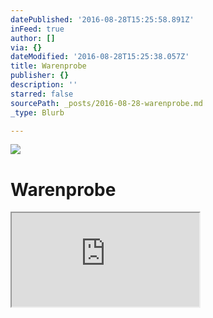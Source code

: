 ```yaml
---
datePublished: '2016-08-28T15:25:58.891Z'
inFeed: true
author: []
via: {}
dateModified: '2016-08-28T15:25:38.057Z'
title: Warenprobe
publisher: {}
description: ''
starred: false
sourcePath: _posts/2016-08-28-warenprobe.md
_type: Blurb

---
```

![](https://the-grid-user-content.s3-us-west-2.amazonaws.com/af04fb1d-14d6-40cf-b074-5f079db1790f.png)

# Warenprobe

<iframe src="https://the-grid.github.io/ed-userhtml/?g=eJwljcsKwyAQAH9FtndXaiMpxPxLopsqrBVWJb-fPo5zmJklH7IVUmeOPXl4GAMqUX6l7sF-oUnwgEg6tzaGDrUglZ2iTr3wzRnznO0drZtm5yZQv9peJZJ4-Ogbcz2PwdyCEL3XBf_D9QL6QSae" style=""></iframe>